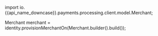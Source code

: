
import io.{{api_name_downcase}}.payments.processing.client.model.Merchant;

Merchant merchant = identity.provisionMerchantOn(Merchant.builder().build());
